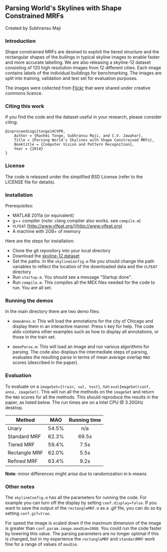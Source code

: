 ## Parsing World's Skylines with Shape Constrained MRFs

Created by Subhransu Maji

### Introduction

Shape constrained MRFs are desined to exploit the tiered structure and the rectangular shapes of the builings in typical skyline images to enable faster and more accurate labelling. We are also releasing a skyline-12 dataset consisting of 120 high resolution images from 12 different cities. Each image contains labels of the individual buildings for benchmarking. The images are split into training, validation and test set for evaluation purposes.

The images were collected from [Flickr](www.flick.com) that were shared under creative commons licence.

### Citing this work

If you find the code and the dataset useful in your research, please consider citing:

    @inproceedings{tonge14CVPR,
        Author = {Rashmi Tonge, Subhransu Maji, and C.V. Jawahar},
        Title = {Parsing World's Skylines with Shape Constrained MRFs},
        Booktitle = {Computer Vision and Pattern Recognition},
        Year = {2014}
    }

### License

The code is released under the simplified BSD License (refer to the
LICENSE file for details).

### Installation

Prerequisites:

* MATLAB 2011a (or equivalent)
* g++ compiler (note: clang complier also works. see `compile.m`)
* `VLFEAT` [http://www.vlfeat.org/](http://www.vlfeat.org)
* A machine with 2GB+ of memory

Here are the steps for installation:

* Clone the git repository into your local directory
* Download the [skyline-12 dataset](http://ttic.uchicago.edu/~smaji/projects/data/skyline12.tar.gz)
* Set the paths. In the `skylineConfig.m` file you should change the path variables to reflect the location of the downloaded data and the `VLFEAT` directory 
* Run `startup.m`. You should see a message "Startup done".
* Run `compile.m`. This compiles all the MEX files needed for the code to run. You are all set. 

### Running the demos
In the main directory there are two demo files:

* `demoAnno.m`: This will load the annotations for the city of Chicago and display them in an interactive manner. Press `h` key for help. The code aldo contains other examples such as how to display all annotations, or those in the train set.

* `demoParse.m`: This will load an image and run various algorithms for parsing. The code also displays the intermediate steps of parsing, evaluates the resulting parse in terms of mean average overlap `MAO` scores (described in the paper). 

### Evaluation

To evaluate on a `imageSet={train, val, test}`, run `evalImageSet(conf, anno, imageSet)`. This will run all the methods on the `imageSet` and return the `MAO` scores for all the methods. This should reproduce the results in the paper, as listed below. The run times are on a Intel CPU @ 3.20GHz desktop.

Method         | MAO 		   | Running time
-------------- |:------------:|:------------:
Unary          | 54.5%        | n/a
Standard MRF   | 62.3% 		   | 69.5s
Tiered MRF 	   | 59.4%  	   | 7.5s
Rectangle MRF  |62.0% 		   | 5.5s
Reﬁned MRF     | 63.4%        | 9.2s

**Note**: minor differences might arise due to randomization in k-means

### Other notes

The `skylineConfig.m` has all the parameters for running the code. For example you can turn off the display by setting `conf.display=false`. If you want to save the output of the `rectangleMRF.m` as a .gif file, you can do so by setting `conf.gif=true`.

For speed the image is scaled down if the maximum dimension of the image is greater than `conf.param.image.maxDim=2000`. You could run the code faster by lowering this value. The parsing parameters are no longer optimal if this is changed, but in my experience the `rectangleMRF` and `standardMRF` work fine for a range of values of `maxDim`.
